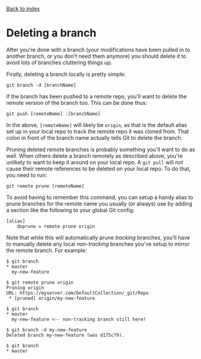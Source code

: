 [Back to index](README.md)
# Deleting a branch
After you're done with a branch (your modifications have been pulled in to another branch, or you don't need them anymore) you should delete it to avoid lots of branches cluttering things up.

Firstly, deleting a branch locally is pretty simple:
```
git branch -d [branchName]
```

If the branch has been pushed to a remote repo, you'll want to delete the remote version of the branch too.  This can be done thus:
```
git push [remoteName] :[branchName]
```
In the above, `[remoteName]` will likely be `origin`, as that is the default alias set up in your local repo to track the remote repo it was cloned from.  That colon in front of the branch name actually tells Git to delete the branch.

Pruning deleted remote branches is probably something you'll want to do as well.  When others delete a branch remotely as described above, you're unlikely to want to keep it around on your local repo.  A `git pull` will *not* cause their remote references to be deleted on your local repo.  To do that, you need to run:
```
git remote prune [remoteName]
```

To avoid having to remember this command, you can setup a handy alias to prune branches for the remote name you usually (or always) use by adding a section like the following to your global Git config:

```
[alias]
	doprune = remote prune origin
```

Note that while this will automatically prune *tracking* branches, you'll have to manually delete any local *non-tracking* branches you've setup to mirror the remote branch.  For example:

```
$ git branch
* master
  my-new-feature

$ git remote prune origin
Pruning origin
URL: https://myserver.com/DefaultCollection/_git/Repo
 * [pruned] origin/my-new-feature

$ git branch
* master
  my-new-feature <-- non-tracking branch still here!

$ git branch -d my-new-feature
Deleted branch my-new-feature (was d175c79).

$ git branch
* master
```
